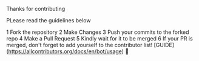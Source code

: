 Thanks for contributing

PLease read the guidelines below

1 Fork the repository
2 Make Changes
3 Push your commits to the forked repo
4 Make a Pull Request
5 Kindly wait for it to be merged
6 If your PR is merged, don't forget to add yourself to the contributor list! [GUIDE] (https://allcontributors.org/docs/en/bot/usage) 🎉
